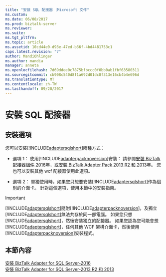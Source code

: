 ```yaml
---
title: "安裝 SQL 配接器 |Microsoft 文件"
ms.custom: 
ms.date: 06/08/2017
ms.prod: biztalk-server
ms.reviewer: 
ms.suite: 
ms.tgt_pltfrm: 
ms.topic: article
ms.assetid: 10cd44e0-d93e-47ed-b36f-4bd4481753c1
caps.latest.revision: "7"
author: MandiOhlinger
ms.author: mandia
manager: anneta
ms.openlocfilehash: 7d69ddee0c7875bfbccc0f0bb0ab1fbf63580311
ms.sourcegitcommit: cb908c540d8f1a692d01dc8f313e16cb4b4e696d
ms.translationtype: MT
ms.contentlocale: zh-TW
ms.lasthandoff: 09/20/2017
---
```

# <a name="install-the-sql-adapter"></a>安裝 SQL 配接器
## <a name="install-options"></a>安裝選項
您可以安裝[!INCLUDE[adaptersqlshort](../../includes/adaptersqlshort-md.md)]兩種方式：

* 選項 1： 使用[!INCLUDE[adapterpacknoversion](../../includes/adapterpacknoversion-md.md)]安裝： 請參閱[安裝 BizTalk 配接器組件 2016年](../../adapters-and-accelerators/install-the-biztalk-adapter-pack-2016.md)，或[安裝 BizTalk Adapter Pack 2013 R2 和 2013年](../../adapters-and-accelerators/install-biztalk-adapter-pack-2013-r2-and-2013.md)。 您也可以安裝其他 wcf 配接器使用此選項。
  
* 選項 2： 單獨使用時，如果您只想要安裝[!INCLUDE[adaptersqlshort](../../includes/adaptersqlshort-md.md)]作為個別的介面卡。 針對這個選項，使用本節中的安裝指南。
  
> [!IMPORTANT]
>  [!INCLUDE[adaptersqlshort](../../includes/adaptersqlshort-md.md)]隨附[!INCLUDE[adapterpacknoversion](../../includes/adapterpacknoversion-md.md)]，及獨立[!INCLUDE[adaptersqlshort](../../includes/adaptersqlshort-md.md)]無法共存於同一部電腦。  如果您只想[!INCLUDE[adaptersqlshort](../../includes/adaptersqlshort-md.md)]，然後安裝獨立的配接器。 如果您認為您可能會想[!INCLUDE[adaptersqlshort](../../includes/adaptersqlshort-md.md)]，任何其他 WCF 架構介面卡，然後使用[!INCLUDE[adapterpacknoversion](../../includes/adapterpacknoversion-md.md)]安裝程式。 
  
## <a name="in-this-section"></a>本節內容
[安裝 BizTalk Adapter for SQL Server-2016](../../adapters-and-accelerators/adapter-sql/install-microsoft-biztalk-adapter-for-sql-server-2016.md)  
[安裝 BizTalk Adapter for SQL Server-2013 R2 和 2013](../../adapters-and-accelerators/adapter-sql/install-microsoft-biztalk-adapter-for-sql-server-2013-r2-and-2013.md)